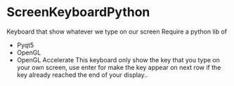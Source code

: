 # ScreenKeyboardPython
Keyboard that show whatever we type on our screen
Require a python lib of
 - Pyqt5
 - OpenGL
 - OpenGL Accelerate
This keyboard only show the key that you type on your own screen, use enter for make the key appear on next row if the key already reached the end of your display..
